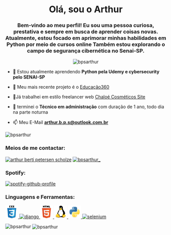<h1 align="center">Olá, sou o Arthur</h1>
<h3 align="center">Bem-vindo ao meu perfil! Eu sou uma pessoa curiosa, prestativa e sempre em busca de aprender coisas novas. Atualmente, estou focado em aprimorar minhas habilidades em Python por meio de cursos online Também estou explorando o campo de segurança cibernética no Senai-SP.</h3>

<p align="center"> <img src="https://komarev.com/ghpvc/?username=bpsarthur&label=Profile%20views&color=0e75b6&style=plastic" alt="bpsarthur" /> </p>

- 🌱 Estou atualmente aprendendo **Python pela Udemy e cybersecurity pelo SENAI-SP**

- 🔭 Meu mais recente projeto é o [Educação360](https://github.com/bpsarthur/Educacao360)

- 👀Já trabalhei em estilo freelancer web [Chaloé Cosméticos Site](https://www.chaloecosmeticos.com.br)

- 💬 terminei o **Técnico em administração** com duração de 1 ano, todo dia na parte noturna

- 📫 Meu E-Mail **arthur.b.p.s@outlook.com.br**

<p><img align="center" src="https://github-readme-streak-stats.herokuapp.com/?user=bpsarthur&theme=dark" alt="bpsarthur" /></p>

<h3 align="left">Meios de me contactar:</h3>
<p align="left">
<a href="https://www.linkedin.com/in/arthur-berti-petersen-scholze-ab32a12b2/" target="blank"><img align="center" src="https://raw.githubusercontent.com/rahuldkjain/github-profile-readme-generator/master/src/images/icons/Social/linked-in-alt.svg" alt="arthur berti petersen scholze" height="30" width="40" /></a>
<a href="https://instagram.com/bpsarthur_" target="blank"><img align="center" src="https://raw.githubusercontent.com/rahuldkjain/github-profile-readme-generator/master/src/images/icons/Social/instagram.svg" alt="bpsarthur_" height="30" width="40" /></a>
</p>

<h3 align="left">Spotify:</h3>

[![spotify-github-profile](https://spotify-github-profile.vercel.app/api/view?uid=31tjujy3gtmvn5uo5dxmkdo32mky&cover_image=true&theme=novatorem&show_offline=false&background_color=121212&interchange=false&bar_color=53b14f&bar_color_cover=false)](https://github.com/kittinan/spotify-github-profile)

<h3 align="left">Linguagens e Ferramentas:</h3>
<p align="left"> <a href="https://www.w3schools.com/css/" target="_blank" rel="noreferrer"> <img src="https://raw.githubusercontent.com/devicons/devicon/master/icons/css3/css3-original-wordmark.svg" alt="css3" width="40" height="40"/> </a> <a href="https://www.djangoproject.com/" target="_blank" rel="noreferrer"> <img src="https://cdn.worldvectorlogo.com/logos/django.svg" alt="django" width="40" height="40"/> </a> <a href="https://www.w3.org/html/" target="_blank" rel="noreferrer"> <img src="https://raw.githubusercontent.com/devicons/devicon/master/icons/html5/html5-original-wordmark.svg" alt="html5" width="40" height="40"/> </a> <a href="https://www.linux.org/" target="_blank" rel="noreferrer"> <img src="https://raw.githubusercontent.com/devicons/devicon/master/icons/linux/linux-original.svg" alt="linux" width="40" height="40"/> </a> <a href="https://www.python.org" target="_blank" rel="noreferrer"> <img src="https://raw.githubusercontent.com/devicons/devicon/master/icons/python/python-original.svg" alt="python" width="40" height="40"/> </a> <a href="https://www.selenium.dev" target="_blank" rel="noreferrer"> <img src="https://raw.githubusercontent.com/detain/svg-logos/780f25886640cef088af994181646db2f6b1a3f8/svg/selenium-logo.svg" alt="selenium" width="40" height="40"/> </a> </p>


<p><img align="left" src="https://github-readme-stats.vercel.app/api/top-langs?username=bpsarthur&show_icons=true&theme=dracula&locale=en&layout=compact" alt="bpsarthur" /></p>

<p>&nbsp;<img align="center" src="https://github-readme-stats.vercel.app/api?username=bpsarthur&show_icons=true&theme=dracula&locale=en" alt="bpsarthur" /></p>
